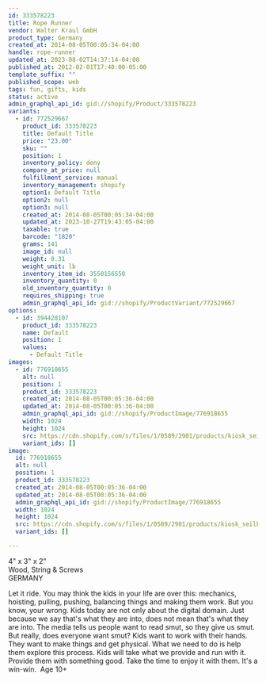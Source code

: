 ```yaml
---
id: 333578223
title: Rope Runner
vendor: Walter Kraul GmbH
product_type: Germany
created_at: 2014-08-05T00:05:34-04:00
handle: rope-runner
updated_at: 2023-08-02T14:37:14-04:00
published_at: 2012-02-01T17:40:00-05:00
template_suffix: ""
published_scope: web
tags: fun, gifts, kids
status: active
admin_graphql_api_id: gid://shopify/Product/333578223
variants:
  - id: 772529667
    product_id: 333578223
    title: Default Title
    price: "23.00"
    sku: ""
    position: 1
    inventory_policy: deny
    compare_at_price: null
    fulfillment_service: manual
    inventory_management: shopify
    option1: Default Title
    option2: null
    option3: null
    created_at: 2014-08-05T00:05:34-04:00
    updated_at: 2023-10-27T19:43:05-04:00
    taxable: true
    barcode: "1820"
    grams: 141
    image_id: null
    weight: 0.31
    weight_unit: lb
    inventory_item_id: 3550156550
    inventory_quantity: 0
    old_inventory_quantity: 0
    requires_shipping: true
    admin_graphql_api_id: gid://shopify/ProductVariant/772529667
options:
  - id: 394428107
    product_id: 333578223
    name: Default
    position: 1
    values:
      - Default Title
images:
  - id: 776918655
    alt: null
    position: 1
    product_id: 333578223
    created_at: 2014-08-05T00:05:36-04:00
    updated_at: 2014-08-05T00:05:36-04:00
    admin_graphql_api_id: gid://shopify/ProductImage/776918655
    width: 1024
    height: 1024
    src: https://cdn.shopify.com/s/files/1/0589/2901/products/kiosk_seilband.tif_1.jpeg?v=1407211536
    variant_ids: []
image:
  id: 776918655
  alt: null
  position: 1
  product_id: 333578223
  created_at: 2014-08-05T00:05:36-04:00
  updated_at: 2014-08-05T00:05:36-04:00
  admin_graphql_api_id: gid://shopify/ProductImage/776918655
  width: 1024
  height: 1024
  src: https://cdn.shopify.com/s/files/1/0589/2901/products/kiosk_seilband.tif_1.jpeg?v=1407211536
  variant_ids: []

---
```


4" x 3" x 2"  
Wood, String & Screws  
GERMANY

<!-- td {border: 1px solid #ccc;}br {mso-data-placement:same-cell;} -->

Let it ride. You may think the kids in your life are over this: mechanics, hoisting, pulling, pushing, balancing things and making them work. But you know, your wrong. Kids today are not only about the digital domain. Just because we say that's what they are into, does not mean that's what they are into. The media tells us people want to read smut, so they give us smut. But really, does everyone want smut? Kids want to work with their hands. They want to make things and get physical. What we need to do is help them explore this process. Kids will take what we provide and run with it. Provide them with something good. Take the time to enjoy it with them. It's a win-win.  Age 10+